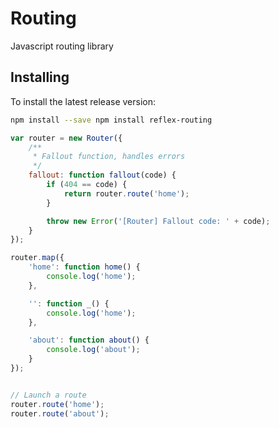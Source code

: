 # Routing
Javascript routing library

## Installing

To install the latest release version:

```bash
npm install --save npm install reflex-routing
```

```javascript
var router = new Router({
    /**
     * Fallout function, handles errors
     */
    fallout: function fallout(code) {
        if (404 == code) {
            return router.route('home');
        }

        throw new Error('[Router] Fallout code: ' + code);
    }
});

router.map({
    'home': function home() {
        console.log('home');
    },

    '': function _() {
        console.log('home');
    },

    'about': function about() {
        console.log('about');
    }
});


// Launch a route
router.route('home');
router.route('about');
```